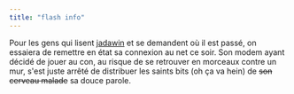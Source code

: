 ```yaml
---
title: "flash info"
---
```


Pour les gens qui lisent [jadawin](http://tuxaco.ath.cx) et se demandent où il
est passé, on essaiera de remettre en état sa connexion au net ce soir. Son
modem ayant décidé de jouer au con, au risque de se retrouver en morceaux
contre un mur, s'est juste arrêté de distribuer les saints bits (oh ça va
hein) de <s>son cerveau malade</s> sa douce parole.

